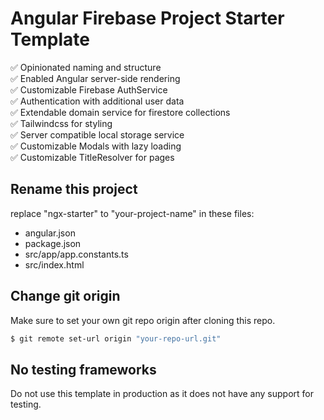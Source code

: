 # Angular Firebase Project Starter Template

✅ Opinionated naming and structure\
✅ Enabled Angular server-side rendering\
✅ Customizable Firebase AuthService\
✅ Authentication with additional user data\
✅ Extendable domain service for firestore collections\
✅ Tailwindcss for styling\
✅ Server compatible local storage service\
✅ Customizable Modals with lazy loading\
✅ Customizable TitleResolver for pages

## Rename this project

replace "ngx-starter" to "your-project-name" in these files:
- angular.json
- package.json
- src/app/app.constants.ts
- src/index.html

## Change git origin

Make sure to set your own git repo origin after cloning this repo.

```bash
$ git remote set-url origin "your-repo-url.git"
```

## No testing frameworks

Do not use this template in production as it does not have any support for testing.
